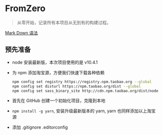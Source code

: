 # FromZero

> 从零开始，记录所有本项目从无到有的构建过程。

[Mark Down 语法](https://github.com/DavidAnson/markdownlint/blob/master/doc/Rules.md)

## 预先准备

- node 安装最新版，本次项目使用的是 v10.4.1
- 为 npm 添加淘宝源，方便我们快速下载各种依赖

  ``` bash
  npm config set registry https://registry.npm.taobao.org --global
  npm config set disturl https://npm.taobao.org/dist --global
  npm config set sass_binary_site http://cdn.npm.taobao.org/dist/node-sass --global
  ```

- 首先在 GitHub 创建一个初始化项目，克隆到本地
- `npm install -g yarn`, 安装升级最新版本的 yarn, yarn 也同样添加以上淘宝源
- 添加 .gitignore .editorconfig
